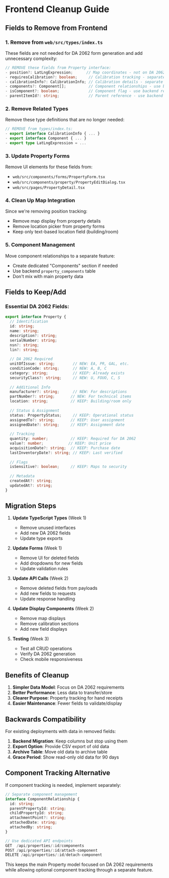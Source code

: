 # Frontend Cleanup Guide

## Fields to Remove from Frontend

### 1. Remove from `web/src/types/index.ts`

These fields are not needed for DA 2062 form generation and add unnecessary complexity:

```typescript
// REMOVE these fields from Property interface:
- position?: LatLngExpression;      // Map coordinates - not on DA 2062
- requiresCalibration?: boolean;     // Calibration tracking - separate concern
- calibrationInfo?: CalibrationInfo; // Calibration details - separate concern
- components?: Component[];          // Component relationships - use backend table
- isComponent?: boolean;             // Component flag - use backend relationship
- parentItemId?: string;             // Parent reference - use backend relationship
```

### 2. Remove Related Types

Remove these type definitions that are no longer needed:

```typescript
// REMOVE from types/index.ts:
- export interface CalibrationInfo { ... }
- export interface Component { ... }
- export type LatLngExpression = ...
```

### 3. Update Property Forms

Remove UI elements for these fields from:

- `web/src/components/forms/PropertyForm.tsx`
- `web/src/components/property/PropertyEditDialog.tsx`
- `web/src/pages/PropertyDetail.tsx`

### 4. Clean Up Map Integration

Since we're removing position tracking:

- Remove map display from property details
- Remove location picker from property forms
- Keep only text-based location field (building/room)

### 5. Component Management

Move component relationships to a separate feature:

- Create dedicated "Components" section if needed
- Use backend `property_components` table
- Don't mix with main property data

## Fields to Keep/Add

### Essential DA 2062 Fields:

```typescript
export interface Property {
  // Identification
  id: string;
  name: string;
  description?: string;
  serialNumber: string;
  nsn?: string;
  lin?: string;
  
  // DA 2062 Required
  unitOfIssue: string;        // NEW: EA, PR, GAL, etc.
  conditionCode: string;      // NEW: A, B, C
  category: string;           // KEEP: Already exists
  securityClass?: string;     // NEW: U, FOUO, C, S
  
  // Additional Info
  manufacturer?: string;      // NEW: For descriptions
  partNumber?: string;       // NEW: For technical items
  location: string;          // KEEP: Building/room only
  
  // Status & Assignment
  status: PropertyStatus;     // KEEP: Operational status
  assignedTo?: string;       // KEEP: User assignment
  assignedDate?: string;     // KEEP: Assignment date
  
  // Tracking
  quantity: number;          // KEEP: Required for DA 2062
  value?: number;           // KEEP: Unit price
  acquisitionDate?: string;  // KEEP: Purchase date
  lastInventoryDate?: string; // KEEP: Last verified
  
  // Flags
  isSensitive?: boolean;     // KEEP: Maps to security
  
  // Metadata
  createdAt?: string;
  updatedAt?: string;
}
```

## Migration Steps

1. **Update TypeScript Types** (Week 1)
   - Remove unused interfaces
   - Add new DA 2062 fields
   - Update type exports

2. **Update Forms** (Week 1)
   - Remove UI for deleted fields
   - Add dropdowns for new fields
   - Update validation rules

3. **Update API Calls** (Week 2)
   - Remove deleted fields from payloads
   - Add new fields to requests
   - Update response handling

4. **Update Display Components** (Week 2)
   - Remove map displays
   - Remove calibration sections
   - Add new field displays

5. **Testing** (Week 3)
   - Test all CRUD operations
   - Verify DA 2062 generation
   - Check mobile responsiveness

## Benefits of Cleanup

1. **Simpler Data Model**: Focus on DA 2062 requirements
2. **Better Performance**: Less data to transfer/store
3. **Clearer Purpose**: Property tracking for hand receipts
4. **Easier Maintenance**: Fewer fields to validate/display

## Backwards Compatibility

For existing deployments with data in removed fields:

1. **Backend Migration**: Keep columns but stop using them
2. **Export Option**: Provide CSV export of old data
3. **Archive Table**: Move old data to archive table
4. **Grace Period**: Show read-only old data for 90 days

## Component Tracking Alternative

If component tracking is needed, implement separately:

```typescript
// Separate component management
interface ComponentRelationship {
  id: string;
  parentPropertyId: string;
  childPropertyId: string;
  attachmentPoint?: string;
  attachedDate: string;
  attachedBy: string;
}

// Use dedicated API endpoints
GET  /api/properties/:id/components
POST /api/properties/:id/attach-component
DELETE /api/properties/:id/detach-component
```

This keeps the main Property model focused on DA 2062 requirements while allowing optional component tracking through a separate feature.